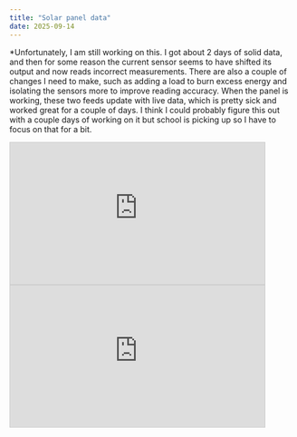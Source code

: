 ```yaml
---
title: "Solar panel data"
date: 2025-09-14
---
```


*Unfortunately, I am still working on this. I got about 2 days of solid data, and then for some reason the current sensor seems to have shifted its output and now reads incorrect measurements. There are also a couple of changes I need to make, such as adding a load to burn excess energy and isolating the sensors more to improve reading accuracy. When the panel is working, these two feeds update with live data, which is pretty sick and worked great for a couple of days. I think I could probably figure this out with a couple days of working on it but school is picking up so I have to focus on that for a bit.


<iframe width="450" height="250" style="border: 1px solid #cccccc;"
src="https://thingspeak.mathworks.com/channels/2937156/charts/2?bgcolor=%23ffffff&color=%23d62020&dynamic=true&results=100&title=Power&type=column">
</iframe>

<iframe width="450" height="250" style="border: 1px solid #cccccc;"
src="https://thingspeak.mathworks.com/channels/2937156/charts/1?bgcolor=%23ffffff&color=%23d62020&dynamic=true&results=1000&title=Batery+Voltage&type=column&yaxismax=14&yaxismin=10">
</iframe>
